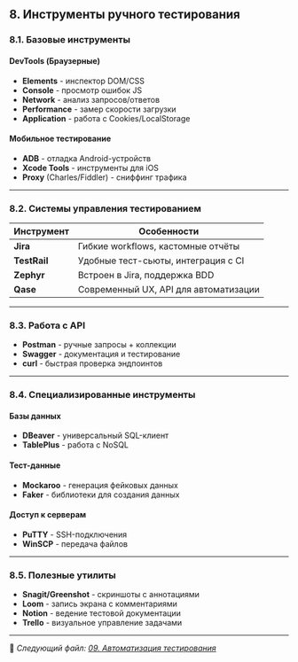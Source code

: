 ## 8. Инструменты ручного тестирования

### 8.1. Базовые инструменты

#### DevTools (Браузерные)
- **Elements** - инспектор DOM/CSS  
- **Console** - просмотр ошибок JS  
- **Network** - анализ запросов/ответов  
- **Performance** - замер скорости загрузки  
- **Application** - работа с Cookies/LocalStorage  

#### Мобильное тестирование
- **ADB** - отладка Android-устройств  
- **Xcode Tools** - инструменты для iOS  
- **Proxy** (Charles/Fiddler) - сниффинг трафика  

---

### 8.2. Системы управления тестированием

| Инструмент  | Особенности                          |
|-------------|--------------------------------------|
| **Jira**    | Гибкие workflows, кастомные отчёты   |
| **TestRail**| Удобные тест-сьюты, интеграция с CI  |
| **Zephyr**  | Встроен в Jira, поддержка BDD       |
| **Qase**    | Современный UX, API для автоматизации |

---

### 8.3. Работа с API
- **Postman** - ручные запросы + коллекции  
- **Swagger** - документация и тестирование  
- **curl** - быстрая проверка эндпоинтов  

---

### 8.4. Специализированные инструменты

#### Базы данных
- **DBeaver** - универсальный SQL-клиент  
- **TablePlus** - работа с NoSQL  

#### Тест-данные
- **Mockaroo** - генерация фейковых данных  
- **Faker** - библиотеки для создания данных  

#### Доступ к серверам
- **PuTTY** - SSH-подключения  
- **WinSCP** - передача файлов  

---

### 8.5. Полезные утилиты
- **Snagit/Greenshot** - скриншоты с аннотациями  
- **Loom** - запись экрана с комментариями  
- **Notion** - ведение тестовой документации  
- **Trello** - визуальное управление задачами  

---

📌 _Следующий файл: [09. Автоматизация тестирования](09_automation.md)_
